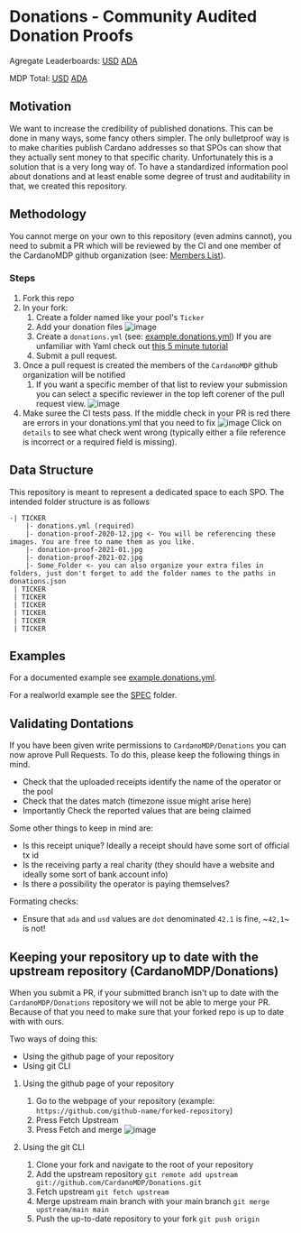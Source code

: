 # Donations - Community Audited Donation Proofs

Agregate Leaderboards:
[USD](https://raw.githubusercontent.com/CardanoMDP/Donations/live/donations.usd) 
[ADA](https://raw.githubusercontent.com/CardanoMDP/Donations/live/donations.ada)

MDP Total:
[USD](https://raw.githubusercontent.com/CardanoMDP/Donations/live/totals.usd) 
[ADA](https://raw.githubusercontent.com/CardanoMDP/Donations/live/totals.ada)

## Motivation
We want to increase the credibility of published donations. This can be done in many ways, some fancy others simpler. The only bulletproof way is to make charities publish Cardano addresses so that SPOs can show that they actually sent money to that specific charity. Unfortunately this is a solution that is a very long way of. To have a standardized information pool about donations and at least enable some degree of trust and auditability in that, we created this repository.

## Methodology

You cannot merge on your own to this repository (even admins cannot), you need to submit a PR which will be reviewed by the CI and one member of the CardanoMDP github organization (see: [Members List](https://github.com/orgs/CardanoMDP/people)).

### Steps

1. Fork this repo
1. In your fork:
   1. Create a folder named like your pool's `Ticker`
   1. Add your donation files
      ![image](https://user-images.githubusercontent.com/1410379/111878164-598eb300-89a7-11eb-88bc-ee1294b3cf97.png)
   2. Create a `donations.yml` (see: [example.donations.yml](./example.donations.yml))
      If you are unfamiliar with Yaml check out [this 5 minute tutorial](https://gettaurus.org/docs/YAMLTutorial/)
   4. Submit a pull request.
1. Once a pull request is created the members of the `CardanoMDP` github organization will be notified
   1. If you want a specific member of that list to review your submission you can select a specific reviewer in the top left corener of the pull request view.
      ![image](https://user-images.githubusercontent.com/1410379/111878531-eafe2500-89a7-11eb-96f0-e4be590453ee.png)
1. Make suree the CI tests pass. If the middle check in your PR is red there are errors in your donations.yml that you need to fix
   ![image](https://user-images.githubusercontent.com/1410379/111880094-ab383d00-89a9-11eb-9e34-fdba9a43e14f.png)
   Click on `details` to see what check went wrong (typically either a file reference is incorrect or a required field is missing).


## Data Structure

This repository is meant to represent a dedicated space to each SPO. The intended folder structure is as follows

```
-| TICKER
    |- donations.yml (required)
    |- donation-proof-2020-12.jpg <- You will be referencing these images. You are free to name them as you like.
    |- donation-proof-2021-01.jpg
    |- donation-proof-2021-02.jpg
    |- Some_Folder <- you can also organize your extra files in folders, just don't forget to add the folder names to the paths in donations.json
 | TICKER
 | TICKER
 | TICKER
 | TICKER
 | TICKER
 | TICKER
```

## Examples

For a documented example see [example.donations.yml](./example.donations.yml).

For a realworld example see the [SPEC](./SPEC) folder.


## Validating Dontations

If you have been given write permissions to `CardanoMDP/Donations` you can now aprove Pull Requests. To do this, please keep the following things in mind.

* Check that the uploaded receipts identify the name of the operator or the pool
* Check that the dates match (timezone issue might arise here)
* Importantly Check the reported values that are being claimed

Some other things to keep in mind are:

* Is this receipt unique? Ideally a receipt should have some sort of official tx id
* Is the receiving party a real charity (they should have a website and ideally some sort of bank account info)
* Is there a possibility the operator is paying themselves?

Formating checks:

* Ensure that `ada` and `usd` values are `dot` denominated `42.1` is fine, ~`42,1`~ is not!



## Keeping your repository up to date with the upstream repository (CardanoMDP/Donations)

When you submit a PR, if your submitted branch isn't up to date with the `CardanoMDP/Donations` repository we will not be able to merge your PR. 
Because of that you need to make sure that your forked repo is up to date with with ours.

Two ways of doing this:

* Using the github page of your repository
* Using git CLI

1. Using the github page of your repository
   1. Go to the webpage of your repository (example: `https://github.com/github-name/forked-repository`) 
   2. Press Fetch Upstream
   3. Press Fetch and merge
![image](https://user-images.githubusercontent.com/38225333/129491626-c2f7742b-bfb7-492e-a51f-2be788856e1a.png)

2. Using the git CLI
   1. Clone your fork and navigate to the root of your repository
   2. Add the upstream repository `git remote add upstream git://github.com/CardanoMDP/Donations.git`
   3. Fetch upstream `git fetch upstream`
   4. Merge upstream main branch with your main branch `git merge upstream/main main` 
   5. Push  the up-to-date repository to your fork `git push origin`


